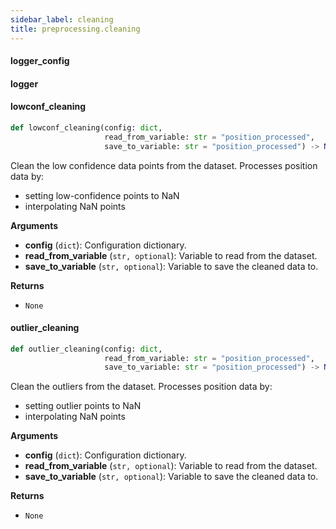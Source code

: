 ```yaml
---
sidebar_label: cleaning
title: preprocessing.cleaning
---
```


#### logger\_config

#### logger

#### lowconf\_cleaning

```python
def lowconf_cleaning(config: dict,
                     read_from_variable: str = "position_processed",
                     save_to_variable: str = "position_processed") -> None
```

Clean the low confidence data points from the dataset. Processes position data by:
 - setting low-confidence points to NaN
 - interpolating NaN points

**Arguments**

* **config** (`dict`): Configuration dictionary.
* **read_from_variable** (`str, optional`): Variable to read from the dataset.
* **save_to_variable** (`str, optional`): Variable to save the cleaned data to.

**Returns**

* `None`

#### outlier\_cleaning

```python
def outlier_cleaning(config: dict,
                     read_from_variable: str = "position_processed",
                     save_to_variable: str = "position_processed") -> None
```

Clean the outliers from the dataset. Processes position data by:
 - setting outlier points to NaN
 - interpolating NaN points

**Arguments**

* **config** (`dict`): Configuration dictionary.
* **read_from_variable** (`str, optional`): Variable to read from the dataset.
* **save_to_variable** (`str, optional`): Variable to save the cleaned data to.

**Returns**

* `None`

